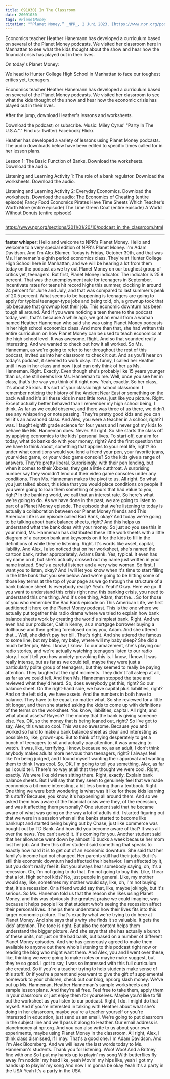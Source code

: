 ```yaml
---
title: 091030) In The Classroom
date: 20091030
tags: #PlanetMoney
citation: "“Planet Money,” _NPR_, 2 Juni 2023. [https://www.npr.org/podcasts/510289/planet-money](https://www.npr.org/podcasts/510289/planet-money) (diakses 4 Juni 2023)."
---
```


Economics teacher Heather Hanemann has developed a curriculum based on several of the Planet Money podcasts. We visited her classroom here in Manhattan to see what the kids thought about the show and hear how the financial crisis has played out in their lives.

On today's Planet Money:

We head to Hunter College High School in Manhattan to face our toughest critics yet, teenagers.

Economics teacher Heather Hanemann has developed a curriculum based on several of the Planet Money podcasts. We visited her classroom to see what the kids thought of the show and hear how the economic crisis has played out in their lives.

After the jump, download Heather's lessons and worksheets.

Download the podcast; or subscribe. Music: Miley Cyrus' "Party In The U.S.A."." Find us: Twitter/ Facebook/ Flickr.

Heather has developed a variety of lessons using Planet Money podcasts. The audio downloads below have been edited to specific times called for in her lesson plans.

Lesson 1: The Basic Function of Banks.
Download the worksheets.
Download the audio.

Listening and Learning Activity 1: The role of a bank regulator.
Download the worksheets.
Download the audio.

Listening and Learning Activity 2: Everyday Economics.
Download the worksheets.
Download the audio:
The Economics of Cheating (entire episode)
Fancy Food Economics
Pirates Have Time Sheets
Which Teacher's Worth More (entire episode)
The Lime Green Coat (entire episode)
A World Without Donuts (entire episode)

----

https://www.npr.org/sections/2011/01/20/10/podcast_in_the_classroom.html



----

**faster whisper:**
Hello and welcome to NPR's Planet Money.
Hello and welcome to a very special edition of NPR's Planet Money.
I'm Adam Davidson.
And I'm Alex Blumer.
Today is Friday, October 30th, and that was Ms. Hanneman's eighth period economics class.
They're at Hunter College High School here in Manhattan, and we will be hearing a lot
from them today on the podcast as we try out Planet Money on our toughest group of
critics yet, teenagers.
But first, Planet Money indicator.
The indicator is 25.9 percent.
That was the unemployment rate for teenagers in September.
Incentivate rates for teens hit record highs this summer, clocking in around 24 percent
for June and July, and that was compared to last summer's peak of 20.5 percent.
What seems to be happening is teenagers are going to apply for typical teenager-type
jobs and being told, oh, a grownup took that job because that grownup lost their
job.
This economic downturn has been tough all around.
And if you were noticing a teen theme to the podcast today, well, that's because
A while ago, we got an email from a woman named Heather Hanneman who said she was using
Planet Money podcasts in her high school economics class.
And more than that, she had written this entire curriculum on how Planet Money can
be used to teach economics at the high school level.
It was awesome.
Right.
And so that sounded really interesting.
And we wanted to check out how it all worked.
So Ms. Hanneman, as we're going to refer to her throughout the rest of this podcast,
invited us into her classroom to check it out.
And as you'll hear on today's podcast, it seemed to work okay.
It's funny, I called her Heather until I was in her class and now I just can only
think of her as Ms. Hanneman.
Right.
Exactly.
Even though she's probably like 15 years younger than us, she still seems like Ms.
Hanneman to me.
Well, once you see her in class, that's the way you think of it right now.
Yeah, exactly.
So her class, it's about 25 kids.
It's sort of your classic high school classroom.
I remember noticing the history of the Ancient Near East or something on the back wall and
it's all these kids in neat little rows, just like you picture.
Right.
Except actually better behaved than I remember my high school being, I think.
As far as we could observe, and there was three of us there, we didn't see any
whispering or note passing.
They're pretty good kids and you can tell it's an advanced class.
And Alex, you were a teacher in a school, right?
I was.
I taught eighth grade science for four years and I never got my kids to behave
like Ms. Hanneman does.
Never.
All right.
So she starts the class off by applying economics to the kids' personal lives.
To start off, our aim for today, what do banks do with your money, right?
And the first question that we have to think about, something that applies to your
real life, right?
So under what conditions would you lend a friend your pen, your favorite jeans,
your video game, or your video game console?
So the kids give a range of answers.
They're pretty liberal.
Surprisingly, with their pen lending, but when it comes to their Xboxes, they get a
little cutthroat.
A surprising number say they wouldn't lend out their video game consoles under
any conditions.
Then Ms. Hanneman makes the pivot to us.
All right.
So what you just talked about, this idea that you would place conditions on people
if you were going to loan them something of yours that had value to you, right?
In the banking world, we call that an interest rate.
So here's what we're going to do.
As we have done in the past, we are going to listen to part of a Planet Money episode.
The episode that we're listening to today is actually a collaboration between our Planet
Money friends and This American Life is an episode called Bad Bank, okay?
And today we're going to be talking about bank balance sheets, right?
And this helps us understand what the bank does with your money.
So just so you see this in your mind, Ms. Hanneman has distributed these little
worksheets with a little diagram of a cartoon bank and keywords on it for the
kids to fill in the definitions of while they're listening.
Right. It's words like asset, capital, liability.
And Alex, I also noticed that on her worksheet, she's named the cartoon bank,
rather appropriately, Adams Bank.
Yes, typical.
It even has my name on it, but she's actually crossed out my name just written
in your name instead.
She's a careful listener and a very wise woman.
So first, I want you to listen, okay?
And I will let you know when it's time to start filling in the little bank that you
see below.
And we're going to be hitting some of those key terms at the top of your page as we
go through the structure of a bank balance sheet.
Is everybody ready?
Yeah.
Yeah?
Okay.
Here we go.
If you want to understand this crisis right now, this banking crisis, you need to understand
this one thing.
And it's one thing, Adam, that the...
So for those of you who remember the Bad Bank episode on This American Life, we first
auditioned it here on the Planet Money podcast.
This is the one where we actually put together this radio drama where we tried to explain
how bank balance sheets work by creating the world's simplest bank.
Right.
And we even had our producer, Caitlin Kenny, as a mortgage borrower buying a dollhouse
and then getting foreclosed on by you, Adam.
And she uttered that...
Well, she didn't pay her bill.
That's right.
And she uttered the famous to some line, but my baby, my baby, where will my baby
sleep?
She did a much better job, Alex.
I know, I know.
To our amazement, she's playing our radio stories, and we're actually watching teenagers
listen to our radio story.
I can't tell you how anxiety-provoking this is.
I know, I know.
It was really intense, but as far as we could tell, maybe they were just a particularly
polite group of teenagers, but they seemed to really be paying attention.
They laughed at the right moments.
They didn't fall asleep at all, as far as we could tell.
And then Ms. Hanneman stopped the tape and reviewed what they'd heard.
So, does everybody get this, right?
So our balance sheet.
On the right-hand side, we have capital plus liabilities, right?
And on the left side, we have assets.
And the numbers in both have to balance.
They have to be equal, no matter what.
So she reviewed for a little bit longer, and then she started asking the kids to
come up with definitions of the terms on the worksheet.
You know, liabilities, capital.
All right, and what about assets?
Rayesh?
The money that the bank is giving someone else.
Yes.
OK, so the money that is being loaned out, right?
So I've got to say, Alex, this was so cool.
This was so awesome.
Because you and I worked so hard to make a bank balance sheet as clear
and interesting as possible to, like, grown-ups.
But to think of trying desperately to get a bunch of teenagers to sit and
actually pay attention, it was amazing to watch.
It was, like, terrifying.
I know, because no, as an adult, I don't think anybody makes adults more
nervous than teenagers, right?
I always feel like I'm being judged, and I found myself wanting their approval
and wanting them to think I was cool.
So, OK, I'm going to tell you something, Alex, as far as I could tell.
There's no way at all that they thought we were cool.
Right, exactly.
We were like old men sitting there.
Right, exactly.
Explain bank balance sheets.
But I will say that they seem to genuinely feel that we made economics
a bit more interesting, a bit less boring than a textbook.
Right.
One thing we were both wondering is what was it like for these kids
learning this stuff?
Because, you know, it's happening all around them.
And so we asked them how aware of the financial crisis were they,
of the recession, and was it affecting them personally?
One student said that he became aware of what was going on
the way a lot of adults did.
I started figuring out that we were in a session when all the banks
started to become like bankrupt and started being buying out by Chase,
just like commerce was bought out by TD Bank.
And how did you become aware of that?
It was all over the news.
You can't avoid it.
It's coming for you.
Another student said that her allowance went down by almost
10 bucks a week because her mom lost her job.
And then this other student said something that speaks to exactly
how hard it is to get out of an economic downturn.
She said that her family's income had not changed.
Her parents still had their jobs.
But it's still this economic downturn had affected their behavior.
I am affected by it, but you don't really feel it.
But you always hear somebody saying, oh, it's a recession.
Oh, I'm not going to do that.
I'm not going to buy this.
Like, I hear that a lot.
High school kids?
No, just people in general.
Like, my mother would say, like, sometimes my mother would say,
like, oh, I'm not buying that, it's a recession.
Or a friend would say that, like, maybe jokingly,
but it's serious.
So Ms. Haneman told us that the reason she likes using Planet
Money, and this was obviously the greatest
praise we could imagine, was because it helps people
like that student who's seeing the recession
affect their personal lives.
It helps them understand how their lives fits
into this larger economic picture.
That's exactly what we're trying to do here
at Planet Money.
And she says that's why she finds it so valuable.
It gets the kids' attention.
The tone is right.
But also the content helps them
understand the bigger picture.
And she says that she has actually a bunch of these units,
not just on the bad bank, but based on a number
of different Planet Money episodes.
And she has generously agreed to make them available
to anyone out there who's listening to this podcast
right now or reading the blog who might want them.
And Alex, you and I went over these,
like, thinking we were going to make notes
or maybe make suggest, but they're so good.
I got to say, I was so impressed
with this full curriculum she created.
So if you're a teacher trying to help students
make sense of this stuff.
Or if you're a parent and you want to give the gift
of supplemental homework to your children,
check out our blog, npr.org slash money.
We've put up Ms. Hanneman, Heather Hanneman's
sample worksheets and sample lesson plans.
And they're all free.
Feel free to take them, apply them in your classroom
or just enjoy them for yourselves.
Maybe you'd like to fill out the worksheet
as you listen to our podcast.
Right, I do.
I might do that myself.
And if you're interested in talking with Heather
about what she's doing in her classroom,
maybe you're a teacher yourself
or you're interested in education,
just send us an email.
We're going to put classroom in the subject line
and we'll pass it along to Heather.
Our email address is planetmoney at npr.org.
And you can also write to us about your own experiments,
maybe using Planet Money in the classroom.
All right, Alex, I think class dismissed, if I may.
That's a good one.
I'm Adam Davidson.
And I'm Alex Bloomberg.
And we will leave the last words today
to Ms. Hanneman's students.
Thank you for listening.
Woo!
Woo!
And a Britney fine with one
So I put my hands up to playin' my song
With butterflies fly away
I'm noddin' my head like, yeah
Movin' my hips like, yeah
I got my hands up to playin' my song
And now I'm gonna be okay
Yeah
It's a party in the USA
Yeah
It's a party in the USA
